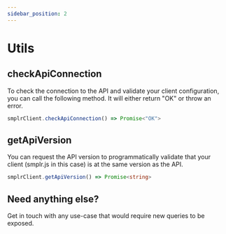 ```yaml
---
sidebar_position: 2
---
```


# Utils

## checkApiConnection

To check the connection to the API and validate your client configuration, you can call the following method. It will either return "OK" or throw an error.

```ts
smplrClient.checkApiConnection() => Promise<"OK">
```

## getApiVersion

You can request the API version to programmatically validate that your client (smplr.js in this case) is at the same version as the API.

```ts
smplrClient.getApiVersion() => Promise<string>
```

## Need anything else?

Get in touch with any use-case that would require new queries to be exposed.
